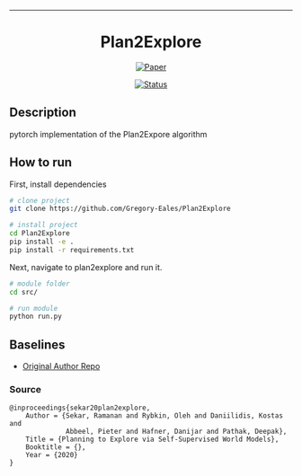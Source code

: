 ---   
<div align="center">    
 
# Plan2Explore    

[![Paper](https://img.shields.io/badge/Paper-arXiv%3A2005.05960-red.svg)](https://arxiv.org/pdf/2005.05960.pdf)

[![Status](https://img.shields.io/badge/Status-Incomplete-red.svg)]()

</div>
 
## Description   
pytorch implementation of the Plan2Expore algorithm

## How to run   
First, install dependencies   
```bash
# clone project   
git clone https://github.com/Gregory-Eales/Plan2Explore  

# install project   
cd Plan2Explore 
pip install -e .   
pip install -r requirements.txt
 ```   
 Next, navigate to plan2explore and run it.   
 ```bash
# module folder
cd src/    

# run module
python run.py    
```

## Baselines    
- [Original Author Repo](https://github.com/ramanans1/plan2explore) 

### Source  
```
@inproceedings{sekar20plan2explore,
    Author = {Sekar, Ramanan and Rybkin, Oleh and Daniilidis, Kostas and
              Abbeel, Pieter and Hafner, Danijar and Pathak, Deepak},
    Title = {Planning to Explore via Self-Supervised World Models},
    Booktitle = {},
    Year = {2020}
}
```   
